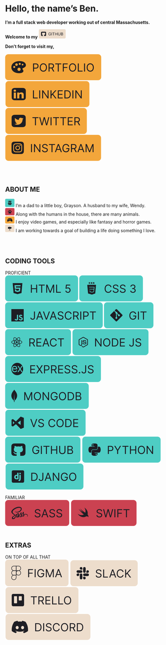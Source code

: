# Hello, the name’s Ben.

**I’m a full stack web developer working out of central Massachusetts.**

**Welcome to my** <img src="https://github.com/BWhittaker1415/BenWPortfolio/blob/main/images/GitHub_A.svg" vertical-align="middle;" height="30px">

**Don’t forget to visit my,** 
</br></br>
<img src="https://github.com/BWhittaker1415/BenWPortfolio/blob/main/images/ReadMe/Portfolio.svg" padding-right="16px;">
<img src="https://github.com/BWhittaker1415/BenWPortfolio/blob/main/images/ReadMe/LinkedIn.svg" padding-right="16px;">
<img src="https://github.com/BWhittaker1415/BenWPortfolio/blob/main/images/ReadMe/Twitter.svg" padding-right="16px;">
<img src="https://github.com/BWhittaker1415/BenWPortfolio/blob/main/images/ReadMe/Instagram.svg" padding-right="16px;">

</br></br>

## ABOUT ME
<img src="https://github.com/BWhittaker1415/BenWPortfolio/blob/main/images/Family.svg" margin-right="24px;" width="30px"> I’m a dad to a little boy, Grayson. A husband to my wife, Wendy. </br>
<img src="https://github.com/BWhittaker1415/BenWPortfolio/blob/main/images/Pets.svg" padding-right="16px;" width="30px"> Along with the humans in the house, there are many animals. </br>
<img src="https://github.com/BWhittaker1415/BenWPortfolio/blob/main/images/Games.svg" padding-right="16px;" width="30px"> I enjoy video games, and especially like fantasy and horror games. </br>
<img src="https://github.com/BWhittaker1415/BenWPortfolio/blob/main/images/Goal.svg" padding-right="16px;" width="30px"> I am working towards a goal of building a life doing something I love.</br>

</br></br>

## CODING TOOLS 
PROFICIENT 
</br>
<img src="https://github.com/BWhittaker1415/BenWPortfolio/blob/main/images/HTML5.svg" padding-right="16px;">
<img src="https://github.com/BWhittaker1415/BenWPortfolio/blob/main/images/CSS3.svg" padding-right="16px;">
<img src="https://github.com/BWhittaker1415/BenWPortfolio/blob/main/images/JS.svg" padding-right="16px;">
<img src="https://github.com/BWhittaker1415/BenWPortfolio/blob/main/images/Git.svg" padding-right="16px;">
<img src="https://github.com/BWhittaker1415/BenWPortfolio/blob/main/images/React.svg" padding-right="16px;">
<img src="https://github.com/BWhittaker1415/BenWPortfolio/blob/main/images/NodeJS.svg" padding-right="16px;">
<img src="https://github.com/BWhittaker1415/BenWPortfolio/blob/main/images/Express.svg" padding-right="16px;">
<img src="https://github.com/BWhittaker1415/BenWPortfolio/blob/main/images/Mongo.svg" padding-right="16px;">
<img src="https://github.com/BWhittaker1415/BenWPortfolio/blob/main/images/VSCode.svg" padding-right="16px;">
<img src="https://github.com/BWhittaker1415/BenWPortfolio/blob/main/images/GitHub.svg" padding-right="16px;">
<img src="https://github.com/BWhittaker1415/BenWPortfolio/blob/main/images/Python.svg" padding-right="16px;">
<img src="https://github.com/BWhittaker1415/BenWPortfolio/blob/main/images/DJango.svg" padding-right="16px;">

FAMILIAR
</br>
<img src="https://github.com/BWhittaker1415/BenWPortfolio/blob/main/images/SASS.svg" padding-right="16px;">
<img src="https://github.com/BWhittaker1415/BenWPortfolio/blob/main/images/Swift.svg" padding-right="16px;">
</br></br>

## EXTRAS
ON TOP OF ALL THAT
</br>
<img src="https://github.com/BWhittaker1415/BenWPortfolio/blob/main/images/FIGMA.svg" padding-right="16px;">
<img src="https://github.com/BWhittaker1415/BenWPortfolio/blob/main/images/SLACK.svg" padding-right="16px;">
<img src="https://github.com/BWhittaker1415/BenWPortfolio/blob/main/images/Trello.svg" padding-right="16px;">
<img src="https://github.com/BWhittaker1415/BenWPortfolio/blob/main/images/Discord.svg" padding-right="16px;">

